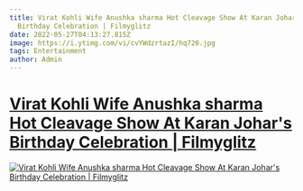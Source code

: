 ```yaml
---
title: Virat Kohli Wife Anushka sharma Hot Cleavage Show At Karan Johar's
  Birthday Celebration | Filmyglitz
date: 2022-05-27T04:13:27.815Z
image: https://i.ytimg.com/vi/cvYWdzrtazI/hq720.jpg
tags: Entertainment
author: Admin
---
```

# [Virat Kohli Wife Anushka sharma Hot Cleavage Show At Karan Johar's Birthday Celebration | Filmyglitz](https://dailynewz.xyz/video.php?v=cvYWdzrtazI&t=Virat%20Kohli%20Wife%20Anushka%20sharma%20Hot%20Cleavage%20Show%20At%20Karan%20Johar%27s%20Birthday%20Celebration%20|%20Filmyglitz)

[![Virat Kohli Wife Anushka sharma Hot Cleavage Show At Karan Johar's Birthday Celebration | Filmyglitz](https://i.ytimg.com/vi/cvYWdzrtazI/hq720.jpg)](https://dailynewz.xyz/video.php?v=cvYWdzrtazI&t=Virat%20Kohli%20Wife%20Anushka%20sharma%20Hot%20Cleavage%20Show%20At%20Karan%20Johar%27s%20Birthday%20Celebration%20|%20Filmyglitz)